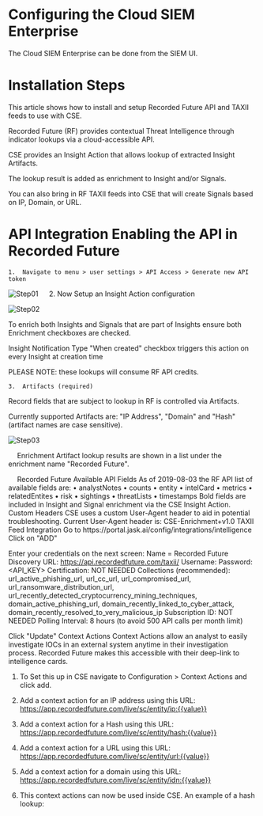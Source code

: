 Configuring the Cloud SIEM Enterprise
=====================================

The Cloud SIEM Enterprise can be done from the SIEM UI.

Installation Steps
==================

This article shows how to install and setup Recorded Future API and TAXII feeds to use with CSE.

Recorded Future (RF) provides contextual Threat Intelligence through indicator lookups via a cloud-accessible API. 

CSE provides an Insight Action that allows lookup of extracted Insight Artifacts. 

The lookup result is added as enrichment to Insight and/or Signals. 

You can also bring in RF TAXII feeds into CSE that will create Signals based on IP, Domain, or URL.

API Integration Enabling the API in Recorded Future
===================================================

	1.	Navigate to menu > user settings > API Access > Generate new API token

![Step01](https://github.com/wks-sumo-logic/sumologic-rfsync/blob/master/doc/01_sumologic/CSE_steps/cse.step1.png "Generate API Token")
 
	2.	Now Setup an Insight Action configuration

![Step02](https://github.com/wks-sumo-logic/sumologic-rfsync/blob/master/doc/01_sumologic/CSE_steps/cse.step2.png "Insight Action Config")
 
To enrich both Insights and Signals that are part of Insights ensure both Enrichment checkboxes are checked.

Insight Notification Type "When created" checkbox triggers this action on every Insight at creation time

PLEASE NOTE: these lookups will consume RF API credits.

	3. 	Artifacts (required)

Record fields that are subject to lookup in RF is controlled via Artifacts. 

Currently supported Artifacts are: "IP Address", "Domain" and "Hash" (artifact names are case sensitive).

![Step03](https://github.com/wks-sumo-logic/sumologic-rfsync/blob/master/doc/01_sumologic/CSE_steps/cse.step3.png "Map List")
 
 
Enrichment
Artifact lookup results are shown in a list under the enrichment name "Recorded Future".
 
 
Recorded Future Available API Fields
As of 2019-08-03 the RF API list of available fields are:
•	analystNotes
•	counts
•	entity
•	intelCard
•	metrics
•	relatedEntites
•	risk
•	sightings
•	threatLists
•	timestamps
Bold fields are included in Insight and Signal enrichment via the CSE Insight Action.
 
Custom Headers
CSE uses a custom User-Agent header to aid in potential troubleshooting. Current User-Agent header is:
CSE-Enrichment+v1.0
TAXII Feed Integration
Go to https://<tenant>portal.jask.ai/config/integrations/intelligence
Click on "ADD" 
 
Enter your credentials on the next screen:
Name = Recorded Future
Discovery URL: https://api.recordedfuture.com/taxii/
Username: <service account username>
Password: <API_KEY>
Certification: NOT NEEDED
Collections (recommended): url_active_phishing_url, url_cc_url, url_compromised_url, url_ransomware_distribution_url, url_recently_detected_cryptocurrency_mining_techniques, domain_active_phishing_url, domain_recently_linked_to_cyber_attack, domain_recently_resolved_to_very_malicious_ip
Subscription ID: NOT NEEDED
Polling Interval: 8 hours (to avoid 500 API calls per month limit)
  
Click "Update"
Context Actions
Context Actions allow an analyst to easily investigate IOCs in an external system anytime in their investigation process. Recorded Future makes this accessible with their deep-link to intelligence cards.
1.	To Set this up in CSE navigate to Configuration > Context Actions and click add.
2.	Add a context action for an IP address using this URL: https://app.recordedfuture.com/live/sc/entity/ip:{{value}}
 
3.	Add a context action for a Hash using this URL: https://app.recordedfuture.com/live/sc/entity/hash:{{value}}
 
4. Add a context action for a URL using this URL: https://app.recordedfuture.com/live/sc/entity/url:{{value}}
 
5. Add a context action for a domain using this URL: https://app.recordedfuture.com/live/sc/entity/idn:{{value}}
 
6. This context actions can now be used inside CSE. An example of a hash lookup:
 


